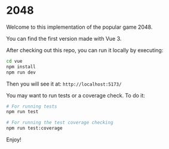 # 2048

Welcome to this implementation of the popular game 2048.

You can find the first version made with Vue 3.

After checking out this repo, you can run it locally by executing:

```sh
cd vue
npm install
npm run dev
```

Then you will see it at: `http://localhost:5173/`

You may want to run tests or a coverage check. To do it:

```sh
# For running tests
npm run test

# For running the test coverage checking
npm run test:coverage

```

Enjoy!
